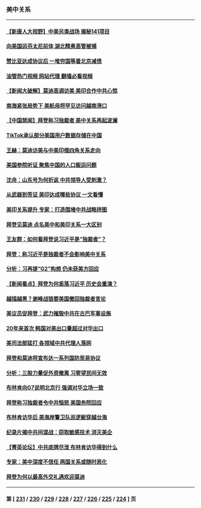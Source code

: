 ### 美中关系
---
#### [【新唐人大视野】中美另类战场 揭秘141项目](../../pages/nf1412576/n14021701.md?06241245) 
#### [向美国运芬太尼前体 湖北精奥高管被捕](../../pages/nf1412576/n14021709.md?06241245) 
#### [赞比亚达成协议后 一堆穷国等着北京减债](../../pages/nf1412576/n14021694.md?06241245) 
#### [油管热门视频 网站代理 翻墙必看视频](http://138.2.39.72:81/youtube.html?epic-marker?06241245)
#### [【新闻大破解】莫迪高调访美 美印合作中共心惊](../../pages/nf1412576/n14021595.md?06241245) 
#### [南海紧张局势下 美航母将罕见访问越南港口](../../pages/nf1412576/n14021533.md?06241245) 
#### [【中国禁闻】拜登称习独裁者 美中关系再起波澜](../../pages/nf1412576/n14021115.md?06241245) 
#### [TikTok承认部分美国用户数据存储在中国](../../pages/nf1412576/n14021399.md?06241245) 
#### [王赫：莫迪访美与中美印俄四角关系走向](../../pages/nf1412576/n14021188.md?06241245) 
#### [美国参院听证 聚焦中国的人口贩运问题](../../pages/nf1412576/n14021304.md?06241245) 
#### [沈舟：山东号为何折返 中共领导人受刺激？](../../pages/nf1412576/n14021293.md?06241245) 
#### [从武器到签证 美印达成哪些协议 一文看懂](../../pages/nf1412576/n14021258.md?06241245) 
#### [美印关系提升 专家：打造围堵中共战略拼图](../../pages/nf1412576/n14021087.md?06241245) 
#### [拜登见莫迪 点名美中和美印关系一大区别](../../pages/nf1412576/n14021178.md?06241245) 
#### [王友群：如何看拜登说习近平是“独裁者”？](../../pages/nf1412576/n14021118.md?06241245) 
#### [拜登：称习近平是独裁者不会影响美中关系](../../pages/nf1412576/n14021126.md?06241245) 
#### [分析：习再提“G2”构想 仍未获美方回应](../../pages/nf1412576/n14021060.md?06241245) 
#### [【新闻看点】拜登为何奚落习近平 历史会重演？](../../pages/nf1412576/n14020978.md?06241245) 
#### [越描越黑？谢峰战狼要美国撤回独裁者言论](../../pages/nf1412576/n14021054.md?06241245) 
#### [美议员促拜登：武力摧毁中共在古巴军事设施](../../pages/nf1412576/n14021024.md?06241245) 
#### [20年来首次 韩国对美出口量超过对华出口](../../pages/nf1412576/n14020999.md?06241245) 
#### [美司法部猛打 各领域中共代理人落网](../../pages/nf1412576/n14020801.md?06241245) 
#### [拜登和莫迪将宣布达一系列国防贸易协议](../../pages/nf1412576/n14020940.md?06241245) 
#### [分析：三股力量促外资撤离 习寄望民间无效](../../pages/nf1412576/n14020052.md?06241245) 
#### [布林肯向G7说明北京行 强调对华立场一致](../../pages/nf1412576/n14020782.md?06241245) 
#### [拜登称习独裁者令中共恼怒 美国务院回应](../../pages/nf1412576/n14020722.md?06241245) 
#### [布林肯访华后 美海岸警卫队巡逻艇穿越台海](../../pages/nf1412576/n14020701.md?06241245) 
#### [纪录片揭中共间谍战：窃取敏感技术 消灭美企](../../pages/nf1412576/n14020544.md?06241245) 
#### [【菁英论坛】中共底牌尽泄 布林肯访华得到什么](../../pages/nf1412576/n14020572.md?06241245) 
#### [专家：美中深度不信任 两国关系或随时恶化](../../pages/nf1412576/n14020592.md?06241245) 
#### [拜登为何以最高外交礼遇欢迎莫迪](../../pages/nf1412576/n14020535.md?06241245) 

---
#### 第 [ [231](./231.md?06241245) / [230](./230.md?06241245) / [229](./229.md?06241245) / [228](./228.md?06241245) / [227](./227.md?06241245) / [226](./226.md?06241245) / [225](./225.md?06241245) / [224](./224.md?06241245) ] 页
